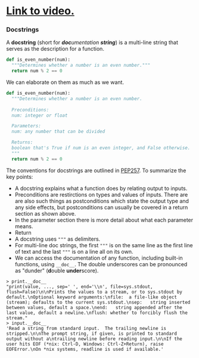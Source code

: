 # [Link to video.](https://www.youtube.com/watch?v=MgLbOTLN4-M&list=PLVD25niNi0BkyCc47RgZHKnmIh6nsupN7)

### Docstrings

A **docstring** (short for _**doc**umentation **string**_) is a multi-line string that serves as the description for a function.

```python
def is_even_number(num):
  """Determines whether a number is an even number."""
  return num % 2 == 0
```
We can elaborate on them as much as we want.

```python
def is_even_number(num):
  """Determines whether a number is an even number.
  
  Preconditions: 
  num: integer or float

  Parameters:
  num: any number that can be divided

  Returns:
  boolean that's True if num is an even integer, and False otherwise.
  """
  return num % 2 == 0
```

The conventions for docstrings are outlined in [PEP257](https://www.python.org/dev/peps/pep-0257/). To summarize the key points:
* A docstring explains what a function does by relating output to inputs.
* Preconditions are restirctions on types and values of inputs. There are are also such things as postconditions which state the output type and any side effects, but postconditions can usually be covered in a return section as shown above.
* In the parameter section there is more detail about what each parameter means. 
* Return 
* A docstring uses `"""` as delimiters.
* For multi-line doc strings, the first `"""` is on the same line as the first line of text and the last `"""` is on a line all on its own.
* We can access the documentation of any function, including built-in functions,  using `__doc__`. The double underscores can be pronounced as "dunder" (**d**ouble **under**score).

```
> print.__doc__
"print(value, ..., sep=' ', end='\\n', file=sys.stdout, flush=False)\n\nPrints the values to a stream, or to sys.stdout by default.\nOptional keyword arguments:\nfile:  a file-like object (stream); defaults to the current sys.stdout.\nsep:   string inserted between values, default a space.\nend:   string appended after the last value, default a newline.\nflush: whether to forcibly flush the stream."
> input.__doc__
'Read a string from standard input.  The trailing newline is stripped.\n\nThe prompt string, if given, is printed to standard output without a\ntrailing newline before reading input.\n\nIf the user hits EOF (*nix: Ctrl-D, Windows: Ctrl-Z+Return), raise EOFError.\nOn *nix systems, readline is used if available.'
```
